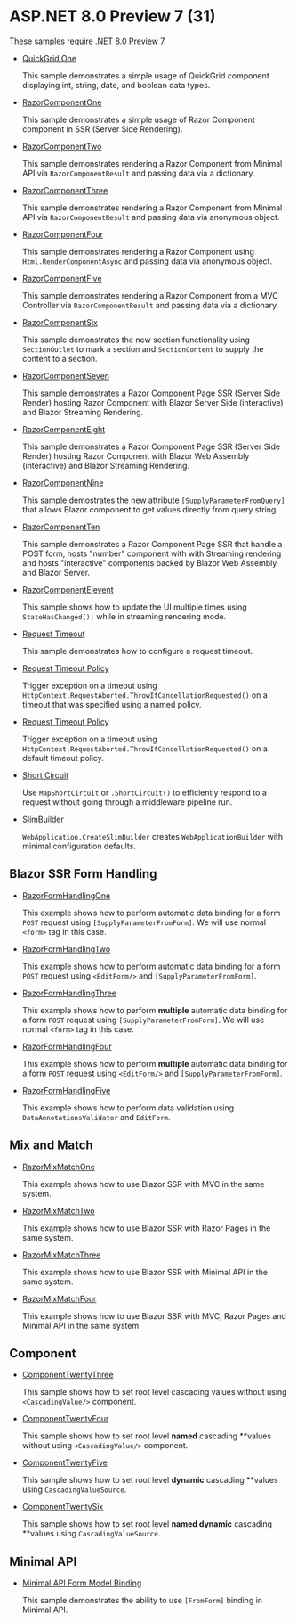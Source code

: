 # ASP.NET 8.0 Preview 7 (31)

These samples require [.NET 8.0 Preview 7](https://github.com/dotnet/installer#table). 

* [QuickGrid One](QuickGridOne)
  
  This sample demonstrates a simple usage of QuickGrid component displaying int, string, date, and boolean data types.

* [RazorComponentOne](RazorComponentOne)

  This sample demonstrates a simple usage of Razor Component component in SSR (Server Side Rendering).

* [RazorComponentTwo](RazorComponentTwo)

  This sample demonstrates rendering a Razor Component from Minimal API via  `RazorComponentResult` and passing data via a dictionary.

* [RazorComponentThree](RazorComponentThree)

  This sample demonstrates rendering a Razor Component from Minimal API via `RazorComponentResult` and passing data via anonymous object.

* [RazorComponentFour](RazorComponentFour)

  This sample demonstrates rendering a Razor Component using `Html.RenderComponentAsync` and passing data via anonymous object.

* [RazorComponentFive](RazorComponentFive)

  This sample demonstrates rendering a Razor Component from a MVC Controller via `RazorComponentResult` and passing data via a dictionary.

* [RazorComponentSix](RazorComponentSix)

  This sample demonstrates the new section functionality using `SectionOutlet` to mark a section and `SectionContent` to supply the content to a section.

* [RazorComponentSeven](RazorComponentSeven)

  This sample demonstrates a Razor Component Page SSR (Server Side Render) hosting Razor Component with Blazor Server Side (interactive) and Blazor Streaming Rendering.

* [RazorComponentEight](RazorComponentEight)

  This sample demonstrates a Razor Component Page SSR (Server Side Render) hosting Razor Component with Blazor Web Assembly (interactive) and Blazor Streaming Rendering.

* [RazorComponentNine](RazorComponentNine)

  This sample demostrates the new attribute `[SupplyParameterFromQuery]` that allows Blazor component to get values directly from query string.

* [RazorComponentTen](RazorComponentTen)

  This sample demonstrates a Razor Component Page SSR that handle a POST form, hosts "number" component with with Streaming rendering and hosts "interactive" components backed by Blazor Web Assembly and Blazor Server.

* [RazorComponentElevent](RazorComponentEleven)

  This sample shows how to update the UI multiple times using `StateHasChanged();` while in streaming rendering mode.

* [Request Timeout](request-timeout)

  This sample demonstrates how to configure a request timeout.

* [Request Timeout Policy](request-timeout-2)

  Trigger exception on a timeout using `HttpContext.RequestAborted.ThrowIfCancellationRequested()` on a timeout that was specified using a named policy.

* [Request Timeout Policy](request-timeout-3)

  Trigger exception on a timeout using `HttpContext.RequestAborted.ThrowIfCancellationRequested()` on a default timeout policy.

* [Short Circuit](map-short-circuit)

  Use `MapShortCircuit` or `.ShortCircuit()` to efficiently respond to a request without going through a middleware pipeline run. 

* [SlimBuilder](slim-builder)

  `WebApplication.CreateSlimBuilder` creates `WebApplicationBuilder` with minimal configuration defaults.

## Blazor SSR Form Handling

 * [RazorFormHandlingOne](RazorFormHandlingOne)
   
   This example shows how to perform automatic data binding for a form `POST` request using `[SupplyParameterFromForm]`. We will use normal `<form>` tag in this case.

 * [RazorFormHandlingTwo](RazorFormHandlingTwo)

   This example shows how to perform automatic data binding for a form `POST` request using `<EditForm/>` and `[SupplyParameterFromForm]`.

 * [RazorFormHandlingThree](RazorFormHandlingThree)

   This example shows how to perform **multiple** automatic data binding for a form `POST` request using `[SupplyParameterFromForm]`. We will use normal `<form>` tag in this case.

 * [RazorFormHandlingFour](RazorFormHandlingFour)

   This example shows how to perform **multiple** automatic data binding for a form `POST` request using `<EditForm/>` and `[SupplyParameterFromForm]`. 

 * [RazorFormHandlingFive](RazorFormHandlingFive)

   This example shows how to perform data validation using `DataAnnotationsValidator` and `EditForm`.

## Mix and Match

  * [RazorMixMatchOne](RazorMixMatchOne)

    This example shows how to use Blazor SSR with MVC in the same system.
  
  * [RazorMixMatchTwo](RazorMixMatchTwo)

    This example shows how to use Blazor SSR with Razor Pages in the same system.

  * [RazorMixMatchThree](RazorMixMatchThree)

    This example shows how to use Blazor SSR with Minimal API in the same system.

  * [RazorMixMatchFour](RazorMixMatchFour)

    This example shows how to use Blazor SSR with MVC, Razor Pages and Minimal API in the same system.

## Component

  * [ComponentTwentyThree](ComponentTwentyThree)

    This sample shows how to set root level cascading values without using `<CascadingValue/>` component. 
  
  * [ComponentTwentyFour](ComponentTwentyFour)

    This sample shows how to set root level **named** cascading **values without using `<CascadingValue/>` component. 

  * [ComponentTwentyFive](ComponentTwentyFive)

    This sample shows how to set root level **dynamic** cascading **values using `CascadingValueSource`.

  * [ComponentTwentySix](ComponentTwentySix)

    This sample shows how to set root level **named dynamic** cascading **values using `CascadingValueSource`.

## Minimal API

  * [Minimal API Form Model Binding](minimal-api-form-model-binding)

    This sample demonstrates the ability to use `[FromForm]` binding in Minimal API.